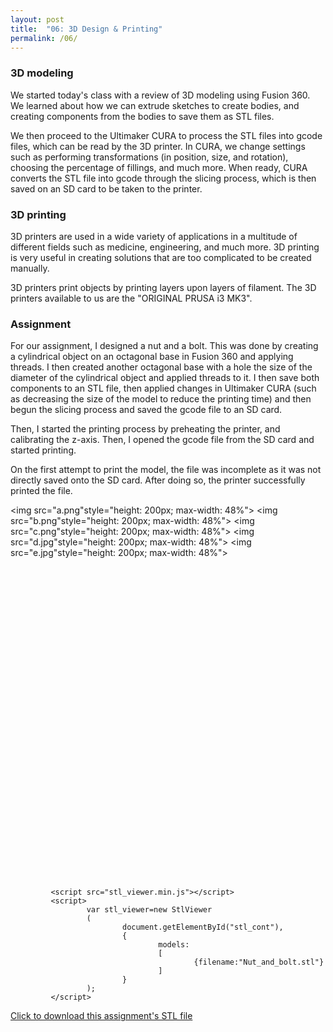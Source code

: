 ```yaml
---
layout: post
title:  "06: 3D Design & Printing"
permalink: /06/
---
```


### 3D modeling

We started today's class with a review of 3D modeling using Fusion 360. We learned about how we can extrude sketches to create bodies, and creating components from the bodies to save them as STL files.

We then proceed to the Ultimaker CURA to process the STL files into gcode files, which can be read by the 3D printer. In CURA, we change settings such as performing transformations (in position, size, and rotation), choosing the percentage of fillings, and much more. When ready, CURA converts the STL file into gcode through the slicing process, which is then saved on an SD card to be taken to the printer.

### 3D printing

3D printers are used in a wide variety of applications in a multitude of different fields such as medicine, engineering, and much more. 3D printing is very useful in creating solutions that are too complicated to be created manually.

3D printers print objects by printing layers upon layers of filament. The 3D printers available to us are the "ORIGINAL PRUSA i3 MK3".

### Assignment

For our assignment, I designed a nut and a bolt. This was done by creating a cylindrical object on an octagonal base in Fusion 360 and applying threads. I then created another octagonal base with a hole the size of the diameter of the cylindrical object and applied threads to it. I then save both components to an STL file, then applied changes in Ultimaker CURA (such as decreasing the size of the model to reduce the printing time) and then begun the slicing process and saved the gcode file to an SD card.
 
Then, I started the printing process by preheating the printer, and calibrating the z-axis. Then, I opened the gcode file from the SD card and started printing.

On the first attempt to print the model, the file was incomplete as it was not directly saved onto the SD card. After doing so, the printer successfully printed the file.


<img src="a.png"style="height: 200px; max-width: 48%"></img>
<img src="b.png"style="height: 200px; max-width: 48%"></img>
<img src="c.png"style="height: 200px; max-width: 48%"></img>
<img src="d.jpg"style="height: 200px; max-width: 48%"></img>
<img src="e.jpg"style="height: 200px; max-width: 48%"></img>

<div id="stl_cont" style="width:500px;height:500px;margin:0 auto;"></div>

			 <script src="stl_viewer.min.js"></script>        
			 <script>
					 var stl_viewer=new StlViewer
					 (
							 document.getElementById("stl_cont"),
							 {
									 models:
									 [
											 {filename:"Nut_and_bolt.stl"}
									 ]
							 }
					 );
			 </script>

<!-- Or to add a download link to any (reasonably small) file in your permalink directory -->

<a href='Nut_and_bolt.stl' download>Click to download this assignment's STL file</a>
